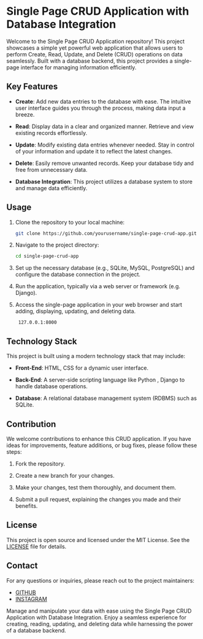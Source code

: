 # Single Page **CRUD Application** with Database Integration #

Welcome to the Single Page CRUD Application repository! This project showcases a simple yet powerful web application that allows users to perform Create, Read, Update, and Delete (CRUD) operations on data seamlessly. Built with a database backend, this project provides a single-page interface for managing information efficiently.

## Key Features

- **Create**: Add new data entries to the database with ease. The intuitive user interface guides you through the process, making data input a breeze.

- **Read**: Display data in a clear and organized manner. Retrieve and view existing records effortlessly.

- **Update**: Modify existing data entries whenever needed. Stay in control of your information and update it to reflect the latest changes.

- **Delete**: Easily remove unwanted records. Keep your database tidy and free from unnecessary data.

- **Database Integration**: This project utilizes a database system to store and manage data efficiently.

## Usage

1. Clone the repository to your local machine:

   ```bash
   git clone https://github.com/yourusername/single-page-crud-app.git
   ```

2. Navigate to the project directory:

   ```bash
   cd single-page-crud-app
   ```

3. Set up the necessary database (e.g., SQLite, MySQL, PostgreSQL) and configure the database connection in the project.

4. Run the application, typically via a web server or framework (e.g. Django).

5. Access the single-page application in your web browser and start adding, displaying, updating, and deleting data.
   ```browser
    127.0.0.1:8000
   ```

## Technology Stack

This project is built using a modern technology stack that may include:

- **Front-End**: HTML, CSS for a dynamic user interface.

- **Back-End**: A server-side scripting language like Python , Django to handle database operations.

- **Database**: A relational database management system (RDBMS) such as SQLite.

## Contribution

We welcome contributions to enhance this CRUD application. If you have ideas for improvements, feature additions, or bug fixes, please follow these steps:

1. Fork the repository.

2. Create a new branch for your changes.

3. Make your changes, test them thoroughly, and document them.

4. Submit a pull request, explaining the changes you made and their benefits.

## License

This project is open source and licensed under the MIT License. See the [LICENSE](LICENSE) file for details.

## Contact

For any questions or inquiries, please reach out to the project maintainers:

- [GITHUB](https://github.com/anonymousmani)
- [INSTAGRAM](https://instagram.com/x_ploits)

Manage and manipulate your data with ease using the Single Page CRUD Application with Database Integration. Enjoy a seamless experience for creating, reading, updating, and deleting data while harnessing the power of a database backend.
